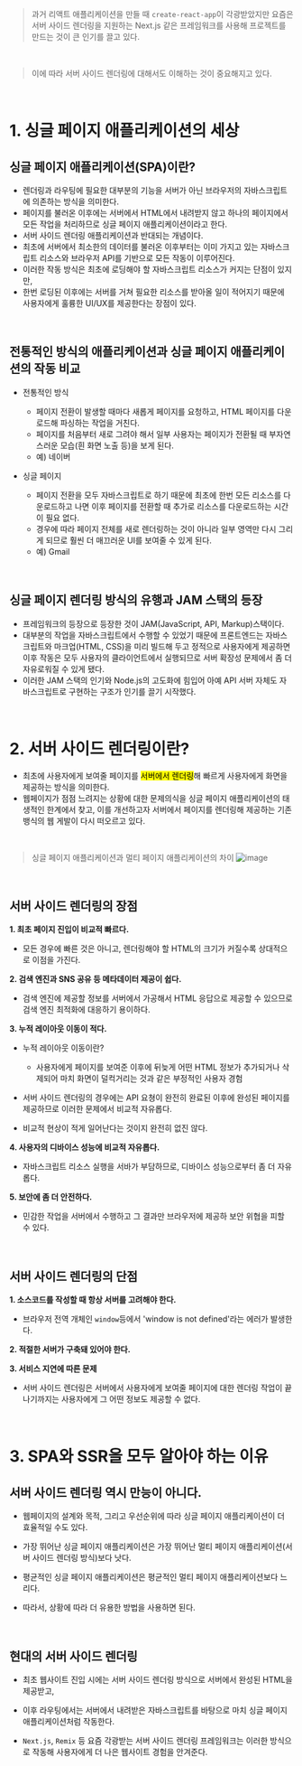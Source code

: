 > 과거 리액트 애플리케이션을 만들 때 `create-react-app`이 각광받았지만 요즘은 서버 사이드 렌더링을 지원하는 Next.js 같은 프레임워크를 사용해 프로젝트를 만드는 것이 큰 인기를 끌고 있다.
<br>

> 이에 따라 서버 사이드 렌더링에 대해서도 이해하는 것이 중요해지고 있다.
<br>

# 1. 싱글 페이지 애플리케이션의 세상
## 싱글 페이지 애플리케이션(SPA)이란?
- 렌더링과 라우팅에 필요한 대부분의 기능을 서버가 아닌 브라우저의 자바스크립트에 의존하는 방식을 의미한다.
- 페이지를 불러온 이후에는 서버에서 HTML에서 내려받지 않고 하나의 페이지에서 모든 작업을 처리하므로 싱글 페이지 애플리케이션이라고 한다.
- 서버 사이드 렌더링 애플리케이션과 반대되는 개념이다.
- 최초에 서버에서 최소한의 데이터를 불러온 이후부터는 이미 가지고 있는 자바스크립트 리소스와 브라우저 API를 기반으로 모든 작동이 이루어진다.
- 이러한 작동 방식은 최초에 로딩해야 할 자바스크립트 리소스가 커지는 단점이 있지만,
- 한번 로딩된 이후에는 서버를 거쳐 필요한 리소스를 받아올 일이 적어지기 때문에 사용자에게 훌륭한 UI/UX를 제공한다는 장점이 있다.
<br>

## 전통적인 방식의 애플리케이션과 싱글 페이지 애플리케이션의 작동 비교
- 전통적인 방식

  - 페이지 전환이 발생할 때마다 새롭게 페이지를 요청하고, HTML 페이지를 다운로드해 파싱하는 작업을 거친다.
  - 페이지를 처음부터 새로 그려야 해서 일부 사용자는 페이지가 전환될 때 부자연스러운 모습(흰 화면 노출 등)을 보게 된다.
  - 예) 네이버

- 싱글 페이지

  - 페이지 전환을 모두 자바스크립트로 하기 때문에 최초에 한번 모든 리소스를 다운로드하고 나면 이후 페이지를 전환할 때 추가로 리소스를 다운로드하는 시간이 필요 없다.
  - 경우에 따라 페이지 전체를 새로 렌더링하는 것이 아니라 일부 영역만 다시 그리게 되므로 훨씬 더 매끄러운 UI를 보여줄 수 있게 된다.
  - 예) Gmail
<br>

## 싱글 페이지 렌더링 방식의 유행과 JAM 스택의 등장
- 프레임워크의 등장으로 등장한 것이 JAM(JavaScript, API, Markup)스택이다.
- 대부분의 작업을 자바스크립트에서 수행할 수 있었기 때문에 프론트엔드는 자바스크립트와 마크업(HTML, CSS)을 미리 빌드해 두고 정적으로 사용자에게 제공하면 이후 작동은 모두 사용자의 클라이언트에서 실행되므로 서버 확장성 문제에서 좀 더 자유로워질 수 있게 됐다.
- 이러한 JAM 스택의 인기와 Node.js의 고도화에 힘입어 아예 API 서버 자체도 자바스크립트로 구현하는 구조가 인기를 끌기 시작했다.
<br>

# 2. 서버 사이드 렌더링이란?
- 최초에 사용자에게 보여줄 페이지를 <mark>서버에서 렌더링</mark>해 빠르게 사용자에게 화면을 제공하는 방식을 의미한다.
- 웹페이지가 점점 느려지는 상황에 대한 문제의식을 싱글 페이지 애플리케이션의 태생적인 한계에서 찾고, 이를 개선하고자 서버에서 페이지를 렌더링해 제공하는 기존 뱅식의 웹 게발이 다시 떠오르고 있다.
<br>

> 싱글 페이지 애플리케이션과 멀티 페이지 애플리케이션의 차이
![image](https://lvivity.com/wp-content/uploads/2020/08/spa-mpa-lifecycle.jpg)
<br>

## 서버 사이드 렌더링의 장점
**1. 최초 페이지 진입이 비교적 빠르다.**

  - 모든 경우에 빠른 것은 아니고, 렌더링해야 할 HTML의 크기가 커질수록 상대적으로 이점을 가진다.

**2. 검색 엔진과 SNS 공유 등 메타데이터 제공이 쉽다.**

  - 검색 엔진에 제공할 정보를 서버에서 가공해서 HTML 응답으로 제공할 수 있으므로 검색 엔진 최적화에 대응하기 용이하다.

**3. 누적 레이아웃 이동이 적다.**

   - 누적 레이아웃 이동이란?

     - 사용자에게 페이지를 보여준 이후에 뒤늦게 어떤 HTML 정보가 추가되거나 삭제되어 마치 화면이 덜컥거리는 것과 같은 부정적인 사용자 경험
   - 서버 사이드 렌더링의 경우에는 API 요쳥이 완전히 완료된 이후에 완성된 페이지를 제공하므로 이러한 문제에서 비교적 자유롭다.
   - 비교적 현상이 적게 일어난다는 것이지 완전히 없진 않다.

**4. 사용자의 디바이스 성능에 비교적 자유롭다.**

  - 자바스크립트 리소스 실행을 서바가 부담하므로, 디바이스 성능으로부터 좀 더 자유롭다.

**5. 보안에 좀 더 안전하다.**

  - 민감한 작업을 서버에서 수행하고 그 결과만 브라우저에 제공하 보안 위협을 피할 수 있다.
<br>

## 서버 사이드 렌더링의 단점
**1. 소스코드를 작성할 때 항상 서버를 고려해야 한다.**
- 브라우저 전역 개체인 `window`등에서 'window is not defined'라는 에러가 발생한다.

**2. 적절한 서버가 구축돼 있어야 한다.**

**3. 서비스 지연에 따른 문제**
- 서버 사이드 렌더링은 서버에서 사용자에게 보여줄 페이지에 대한 렌더링 작업이 끝나기까지는 사용자에게 그 어떤 정보도 제공할 수 없다.
<br>

# 3. SPA와 SSR을 모두 알아야 하는 이유
## 서버 사이드 렌더링 역시 만능이 아니다.
- 웹페이지의 설계와 목적, 그리고 우선순위에 따라 싱글 페이지 애플리케이션이 더 효율적일 수도 있다.

- 가장 뛰어난 싱글 페이지 애플리케이션은 가장 뛰어난 멀티 페이지 애플리케이션(서버 사이드 렌더링 방식)보다 낫다.

- 평균적인 싱글 페이지 애플리케이션은 평균적인 멀티 페이지 애플리케이션보다 느리다.

- 따라서, 상황에 따라 더 유용한 방법을 사용하면 된다.
<br>

## 현대의 서버 사이드 렌더링
- 최초 웹사이트 진입 시에는 서버 사이드 렌더링 방식으로 서버에서 완성된 HTML을 제공받고,

- 이후 라우팅에서는 서버에서 내려받은 자바스크립트를 바탕으로 마치 싱글 페이지 애플리케이션처럼 작동한다.

- `Next.js`, `Remix` 등 요즘 각광받는 서버 사이드 렌더링 프레임워크는 이러한 방식으로 작동해 사용자에게 더 나은 웹사이트 경험을 안겨준다.
